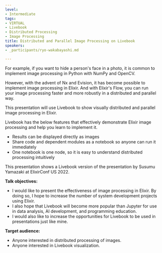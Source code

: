 ```yaml
---
level:
- Intermediate
tags:
- VIRTUAL
- Livebook
- Distributed Processing
- Image Processing
title: Distributed and Parallel Image Processing on Livebook
speakers:
- _participants/ryo-wakabayashi.md

---
```

For example, if you want to hide a person's face in a photo, it is common to implement image processing in Python with NumPy and OpenCV.

However, with the advent of Nx and Evision, it has become possible to implement image processing in Elixir. And with Elixir's Flow, you can run your image processing faster and more robustly in a distributed and parallel way.

This presentation will use Livebook to show visually distributed and parallel image processing in Elixir.

Livebook has the below features that effectively demonstrate Elixir image processing and help you learn to implement it.

- Results can be displayed directly as images
- Share code and dependent modules as a notebook so anyone can run it immediately
- One notebook is one node, so it is easy to understand distributed processing intuitively

This presentation shows a Livebook version of the presentation by Susumu Yamazaki at ElixirConf US 2022.

**Talk objectives:**	
* I would like to present the effectiveness of image processing in Elixir. By doing so, I hope to increase the number of system development projects using Elixir.
* I also hope that Livebook will become more popular than Jupyter for use in data analysis, AI development, and programming education.
* I would also like to increase the opportunities for Livebook to be used in presentations just like mine.

**Target audience:**
* Anyone interested in distributed processing of images.
* Anyone interested in Livebook visualization.